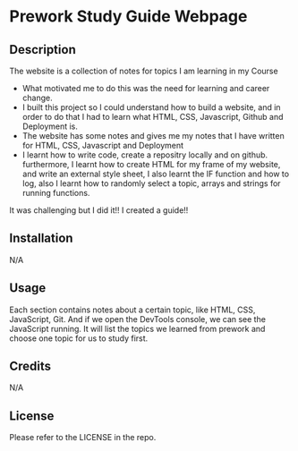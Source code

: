 # Prework Study Guide Webpage

## Description

The website is a collection of notes for topics I am learning in my Course

- What motivated me to do this was the need for learning and career change.
- I built this project so I could understand how to build a website, and in order to do that I had to learn what HTML, CSS, Javascript, Github and Deployment is. 
- The website has some notes and gives me my notes that I have written for HTML, CSS, Javascript and Deployment
- I learnt how to write code, create a repositry locally and on github. furthermore, I learnt how to create HTML for my frame of my website, and write an external style sheet, I also learnt the IF function and how to log, also I learnt how to randomly select a topic, arrays and strings for running functions.

It was challenging but I did it!! I created a guide!!

## Installation

N/A
## Usage

Each section contains notes about a certain topic, like HTML, CSS, JavaScript, Git. And if we open the DevTools console, we can see the JavaScript running. It will list the topics we learned from prework and choose one topic for us to study first. 

## Credits

N/A

## License

Please refer to the LICENSE in the repo.
